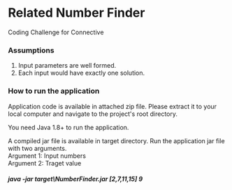 # Related Number Finder
Coding Challenge for Connective

### Assumptions
1. Input parameters are well formed.
2. Each input would have exactly one solution.

### How to run the application
Application code is available in attached zip file. Please extract it to your local computer and navigate to the project's root directory.

You need Java 1.8+ to run the application. 

A compiled jar file is available in target directory. Run the application jar file with two arguments.<br>
Argument 1: Input numbers<br>
Argument 2: Traget value
##### java -jar target\NumberFinder.jar [2,7,11,15] 9

